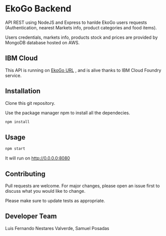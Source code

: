 # EkoGo Backend

API REST using NodeJS and Express to hanlde EkoGo users requests (Authentication, nearest Markets info, product categories and food items).

Users credentials, markets info, products stock and prices are provided by MongoDB database hosted on AWS.

## IBM Cloud
This API is  running on [EkoGo URL](https://node-hello-world-example-grateful-mandrill-ay.mybluemix.net/) , and is alive thanks to IBM Cloud Foundry service.
## Installation
Clone this git repository.

Use the package manager npm to install all the dependecies.

```bash
npm install
```

## Usage

```bash
npm start
```
It will run on http://0.0.0.0:8080
## Contributing
Pull requests are welcome. For major changes, please open an issue first to discuss what you would like to change.

Please make sure to update tests as appropriate.

## Developer Team
Luis Fernando Nestares Valverde, Samuel Posadas